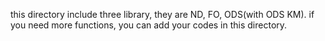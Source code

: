 this directory include three library, they are ND, FO, ODS(with ODS KM).
if you need more functions, you can add your codes in this directory.